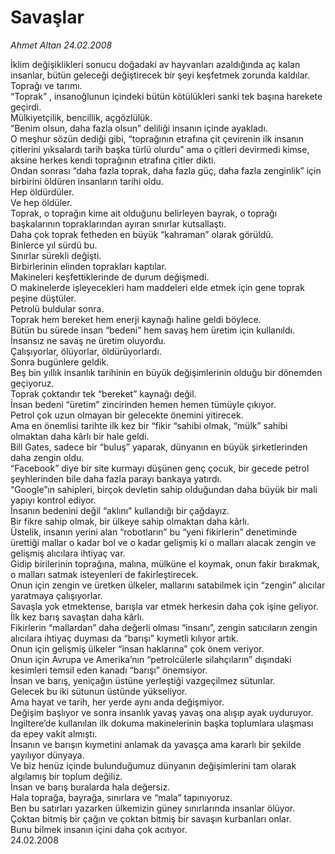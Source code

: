 # Savaşlar

*Ahmet Altan 24.02.2008*

<div class="taraf_structure_2col_1zq">
<div class="margen_n">



 <p>İklim değişiklikleri sonucu doğadaki av hayvanları azaldığında aç kalan insanlar, bütün geleceği değiştirecek bir şeyi keşfetmek zorunda kaldılar.<br/>
Toprağı ve tarımı.<br/>
“Toprak” , insanoğlunun içindeki bütün kötülükleri sanki tek başına harekete geçirdi.<br/>
Mülkiyetçilik, bencillik, açgözlülük.<br/>
“Benim olsun, daha fazla olsun” deliliği insanın içinde ayakladı.<br/>
O meşhur sözün dediği gibi, “toprağının etrafına çit çevirenin ilk insanın çitlerini yıksalardı tarih başka türlü olurdu” ama o çitleri devirmedi kimse, aksine herkes kendi toprağının etrafına çitler dikti.<br/>
Ondan sonrası “daha fazla toprak, daha fazla güç, daha fazla zenginlik” için birbirini öldüren insanların tarihi oldu.<br/>
Hep öldürdüler.<br/>
Ve hep öldüler.<br/>
Toprak, o toprağın kime ait olduğunu belirleyen bayrak, o toprağı başkalarının topraklarından ayıran sınırlar kutsallaştı.<br/>
Daha çok toprak fetheden en büyük “kahraman” olarak görüldü.<br/>
Binlerce yıl sürdü bu.<br/>
Sınırlar sürekli değişti.<br/>
Birbirlerinin elinden toprakları kaptılar.<br/>
Makineleri keşfettiklerinde de durum değişmedi.<br/>
O makinelerde işleyecekleri ham maddeleri elde etmek için gene toprak peşine düştüler.<br/>
Petrolü buldular sonra.<br/>
Toprak hem bereket hem enerji kaynağı haline geldi böylece.<br/>
Bütün bu sürede insan “bedeni” hem savaş hem üretim için kullanıldı.<br/>
İnsansız ne savaş ne üretim oluyordu.<br/>
Çalışıyorlar, ölüyorlar, öldürüyorlardı.<br/>
Sonra bugünlere geldik.<br/>
Beş bin yıllık insanlık tarihinin en büyük değişimlerinin olduğu bir dönemden geçiyoruz.<br/>
Toprak çoktandır tek “bereket” kaynağı değil.<br/>
İnsan bedeni “üretim” zincirinden hemen hemen tümüyle çıkıyor.<br/>
Petrol çok uzun olmayan bir gelecekte önemini yitirecek.<br/>
Ama en önemlisi tarihte ilk kez bir “fikir “sahibi olmak, “mülk” sahibi olmaktan daha kârlı bir hale geldi.<br/>
Bill Gates, sadece bir “buluş” yaparak, dünyanın en büyük şirketlerinden daha zengin oldu.<br/>
“Facebook” diye bir site kurmayı düşünen genç çocuk, bir gecede petrol şeyhlerinden bile daha fazla parayı bankaya yatırdı.<br/>
“Google”ın sahipleri, birçok devletin sahip olduğundan daha büyük bir mali yapıyı kontrol ediyor.<br/>
İnsanın bedenini değil “aklını” kullandığı bir çağdayız.<br/>
Bir fikre sahip olmak, bir ülkeye sahip olmaktan daha kârlı.<br/>
Üstelik, insanın yerini alan “robotların” bu “yeni fikirlerin” denetiminde ürettiği mallar o kadar bol ve o kadar gelişmiş ki o malları alacak zengin ve gelişmiş alıcılara ihtiyaç var.<br/>
Gidip birilerinin toprağına, malına, mülküne el koymak, onun fakir bırakmak, o malları satmak isteyenleri de fakirleştirecek.<br/>
Onun için zengin ve üretken ülkeler, mallarını satabilmek için “zengin” alıcılar yaratmaya çalışıyorlar.<br/>
Savaşla yok etmektense, barışla var etmek herkesin daha çok işine geliyor.<br/>
İlk kez barış savaştan daha kârlı.<br/>
Fikirlerin “mallardan” daha değerli olması “insanı”, zengin satıcıların zengin alıcılara ihtiyaç duyması da “barışı” kıymetli kılıyor artık.<br/>
Onun için gelişmiş ülkeler “insan haklarına” çok önem veriyor.<br/>
Onun için Avrupa ve Amerika’nın “petrolcülerle silahçıların” dışındaki kesimleri temsil eden kanadı “barışı” önemsiyor.<br/>
İnsan ve barış, yeniçağın üstüne yerleştiği vazgeçilmez sütunlar.<br/>
Gelecek bu iki sütunun üstünde yükseliyor.<br/>
Ama hayat ve tarih, her yerde aynı anda değişmiyor.<br/>
Değişim başlıyor ve sonra insanlık yavaş yavaş ona alışıp ayak uyduruyor.<br/>
İngiltere’de kullanılan ilk dokuma makinelerinin başka toplumlara ulaşması da epey vakit almıştı.<br/>
İnsanın ve barışın kıymetini anlamak da yavaşça ama kararlı bir şekilde yayılıyor dünyaya.<br/>
Ve biz henüz içinde bulunduğumuz dünyanın değişimlerini tam olarak algılamış bir toplum değiliz.<br/>
İnsan ve barış buralarda hala değersiz.<br/>
Hala toprağa, bayrağa, sınırlara ve “mala” tapınıyoruz.<br/>
Ben bu satırları yazarken ülkemizin güney sınırlarında insanlar ölüyor.<br/>
Çoktan bitmiş bir çağın ve çoktan bitmiş bir savaşın kurbanları onlar.<br/>
Bunu bilmek insanın içini daha çok acıtıyor.<br/>
24.02.2008</p>
<br/>
<br/>
<br/>



<br/>


<div id="taraf_not">
</div>

</div>


</div>
